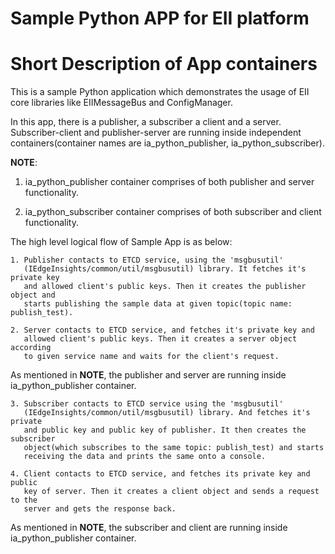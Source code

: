 # Sample Python APP for EII platform #

# Short Description of App containers
This is a sample Python application which demonstrates the usage of EII core libraries like EIIMessageBus and ConfigManager.

In this app, there is a publisher, a subscriber a client and a
server. Subscriber-client and publisher-server are running inside independent
containers(container names are ia_python_publisher, ia_python_subscriber).

**NOTE**:
1. ia_python_publisher container comprises of both publisher and server
functionality.

2. ia_python_subscriber container comprises of both subscriber and
client functionality.


The high level logical flow of Sample App is as below:

    1. Publisher contacts to ETCD service, using the 'msgbusutil'
       (IEdgeInsights/common/util/msgbusutil) library. It fetches it's private key
       and allowed client's public keys. Then it creates the publisher object and
       starts publishing the sample data at given topic(topic name: publish_test).

    2. Server contacts to ETCD service, and fetches it's private key and
       allowed client's public keys. Then it creates a server object according
       to given service name and waits for the client's request.

As mentioned in **NOTE**, the publisher and server are running inside
ia_python_publisher container.

    3. Subscriber contacts to ETCD service using the 'msgbusutil'
       (IEdgeInsights/common/util/msgbusutil) library. And fetches it's private
       and public key and public key of publisher. It then creates the subscriber
       object(which subscribes to the same topic: publish_test) and starts
       receiving the data and prints the same onto a console.

    4. Client contacts to ETCD service, and fetches its private key and public
       key of server. Then it creates a client object and sends a request to the
       server and gets the response back.

As mentioned in **NOTE**, the subscriber and client are running inside
ia_python_publisher container.